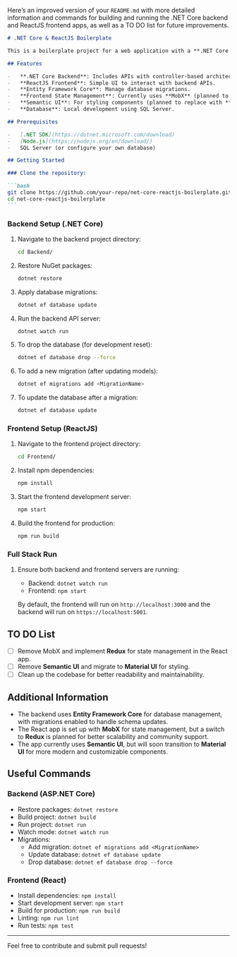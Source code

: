 Here’s an improved version of your `README.md` with more detailed information and commands for building and running the .NET Core backend and ReactJS frontend apps, as well as a TO DO list for future improvements.

````markdown
# .NET Core & ReactJS Boilerplate

This is a boilerplate project for a web application with a **.NET Core backend** and a **ReactJS frontend**. The backend provides API endpoints, while the frontend consumes these endpoints to display and interact with data. This setup is designed to speed up initial development with ready-to-use configurations for database, frontend, and backend services.

## Features

-   **.NET Core Backend**: Includes APIs with controller-based architecture.
-   **ReactJS Frontend**: Simple UI to interact with backend APIs.
-   **Entity Framework Core**: Manage database migrations.
-   **Frontend State Management**: Currently uses **MobX** (planned to replace with **Redux**).
-   **Semantic UI**: For styling components (planned to replace with **Material UI**).
-   **Database**: Local development using SQL Server.

## Prerequisites

-   [.NET SDK](https://dotnet.microsoft.com/download)
-   [Node.js](https://nodejs.org/en/download/)
-   SQL Server (or configure your own database)

## Getting Started

### Clone the repository:

```bash
git clone https://github.com/your-repo/net-core-reactjs-boilerplate.git
cd net-core-reactjs-boilerplate
```
````

### Backend Setup (.NET Core)

1. Navigate to the backend project directory:

    ```bash
    cd Backend/
    ```

2. Restore NuGet packages:

    ```bash
    dotnet restore
    ```

3. Apply database migrations:

    ```bash
    dotnet ef database update
    ```

4. Run the backend API server:

    ```bash
    dotnet watch run
    ```

5. To drop the database (for development reset):

    ```bash
    dotnet ef database drop --force
    ```

6. To add a new migration (after updating models):

    ```bash
    dotnet ef migrations add <MigrationName>
    ```

7. To update the database after a migration:
    ```bash
    dotnet ef database update
    ```

### Frontend Setup (ReactJS)

1. Navigate to the frontend project directory:

    ```bash
    cd Frontend/
    ```

2. Install npm dependencies:

    ```bash
    npm install
    ```

3. Start the frontend development server:

    ```bash
    npm start
    ```

4. Build the frontend for production:
    ```bash
    npm run build
    ```

### Full Stack Run

1. Ensure both backend and frontend servers are running:

    - Backend: `dotnet watch run`
    - Frontend: `npm start`

    By default, the frontend will run on `http://localhost:3000` and the backend will run on `https://localhost:5001`.

## TO DO List

-   [ ] Remove MobX and implement **Redux** for state management in the React app.
-   [ ] Remove **Semantic UI** and migrate to **Material UI** for styling.
-   [ ] Clean up the codebase for better readability and maintainability.

## Additional Information

-   The backend uses **Entity Framework Core** for database management, with migrations enabled to handle schema updates.
-   The React app is set up with **MobX** for state management, but a switch to **Redux** is planned for better scalability and community support.
-   The app currently uses **Semantic UI**, but will soon transition to **Material UI** for more modern and customizable components.

## Useful Commands

### Backend (ASP.NET Core)

-   Restore packages: `dotnet restore`
-   Build project: `dotnet build`
-   Run project: `dotnet run`
-   Watch mode: `dotnet watch run`
-   Migrations:
    -   Add migration: `dotnet ef migrations add <MigrationName>`
    -   Update database: `dotnet ef database update`
    -   Drop database: `dotnet ef database drop --force`

### Frontend (React)

-   Install dependencies: `npm install`
-   Start development server: `npm start`
-   Build for production: `npm run build`
-   Linting: `npm run lint`
-   Run tests: `npm test`

---

Feel free to contribute and submit pull requests!

